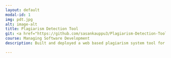 ```yaml
---
layout: default
modal-id: 1
img: pdt.jpg
alt: image-alt
title: Plagiarism Detection Tool
git: <a href="https://github.com/sasankauppu3/Plagiarism-Detection-Tool">Github</a>
course: Managing Software Development
description: Built and deployed a web based plagiarism system tool for comparing python submissions using Java SpringBoot, Jenkins deployed on AWS. Various Abstract syntax tree matching algorithms have been implemented, with gradient descent on the outputs of the algorithms to improve the prediction further.

---
```

